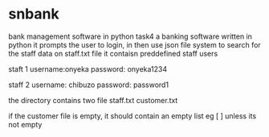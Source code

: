 # snbank
bank management software in python task4
a banking software written in python
it prompts the user to login,
in then use json file system to search for the staff data on staff.txt file
it contaisn preddefined staff users

staft 1
username:onyeka
password: onyeka1234

staff 2
username: chibuzo
password: password1

the directory contains two file
staff.txt
customer.txt

if the customer file is empty, it should contain an empty list eg [ ]
unless its not empty
